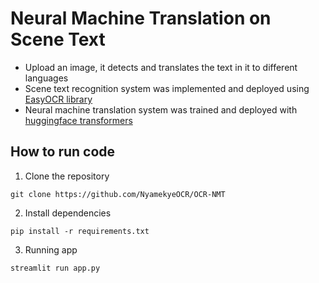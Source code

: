 # Neural Machine Translation on Scene Text
- Upload an image, it detects and translates the text in it to different languages
- Scene text recognition system was implemented and deployed using [EasyOCR library](https://github.com/JaidedAI/EasyOCR)
- Neural machine translation system was trained and deployed with  [huggingface transformers](https://github.com/huggingface/transformers)


## How to run code
1. Clone the repository

`git clone https://github.com/NyamekyeOCR/OCR-NMT`

2. Install dependencies

`pip install -r requirements.txt`

3. Running app

`streamlit run app.py`
